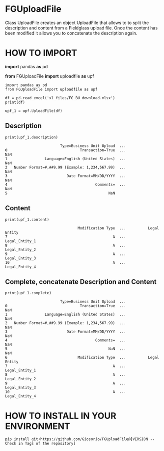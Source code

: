 # FGUploadFile
Class UploadFile creates an object UploadFile that allows to to split the description and content from a Fieldglass upload file. Once the content has been modified it allows you to concatenate the description again.


# HOW TO IMPORT
**import** pandas **as** pd

**from** FGUploadFile **import** uploadfile **as** upf
```
import pandas as pd
from FGUploadFile import uploadfile as upf

df = pd.read_excel('xl_files/FG_BU_download.xlsx')
print(df)

upf_1 = upf.UploadFile(df)
```

## Description
```
print(upf_1.description)

                         Type=Business Unit Upload  ...                              
0                                 Transaction=True  ...                   NaN
1                 Language=English (United States)  ...                   NaN
2   Number Format=#,##9.99 (Example: 1,234,567.99)  ...                   NaN
3                           Date Format=MM/DD/YYYY  ...                   NaN
4                                        Comments=  ...                   NaN
5                                              NaN  
```

## Content
```
print(upf_1.content)

                                 Modification Type  ...          Legal Entity
7                                                A  ...        Legal_Entity_1
8                                                A  ...        Legal_Entity_2
9                                                A  ...        Legal_Entity_3
10                                               A  ...        Legal_Entity_4
```


## Complete, concatenate Description and Content
```
print(upf_1.complete)

                         Type=Business Unit Upload  ...                              
0                                 Transaction=True  ...                   NaN
1                 Language=English (United States)  ...                   NaN
2   Number Format=#,##9.99 (Example: 1,234,567.99)  ...                   NaN
3                           Date Format=MM/DD/YYYY  ...                   NaN
4                                        Comments=  ...                   NaN
5                                              NaN  ...                   NaN
6                                Modification Type  ...          Legal Entity
7                                                A  ...        Legal_Entity_1
8                                                A  ...        Legal_Entity_2
9                                                A  ...        Legal_Entity_3
10                                               A  ...        Legal_Entity_4

```
# HOW TO INSTALL IN YOUR ENVIRONMENT

```
pip install git+https://github.com/Giosorio/FGUploadFile@[VERSION -- Check in Tags of the repository]
```
